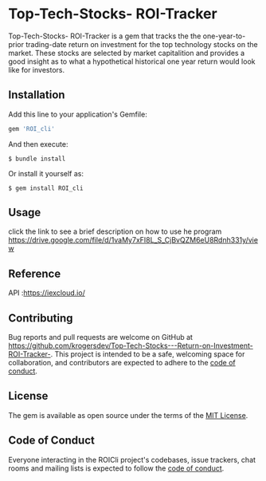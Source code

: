 # Top-Tech-Stocks- ROI-Tracker

Top-Tech-Stocks- ROI-Tracker is a gem that tracks the the one-year-to-prior trading-date return on investment for the top technology stocks on the market. These stocks are selected by market capitalition and provides a good insight as to what a hypothetical historical one year return would look like for investors. 


## Installation

Add this line to your application's Gemfile:

```ruby
gem 'ROI_cli'
```

And then execute:

    $ bundle install

Or install it yourself as:

    $ gem install ROI_cli

## Usage

click the link to see a brief description on how to use he program
https://drive.google.com/file/d/1vaMy7xFI8L_S_CjBvQZM6eU8Rdnh331y/view



## Reference 

 API :https://iexcloud.io/


## Contributing

Bug reports and pull requests are welcome on GitHub at https://github.com/krogersdev/Top-Tech-Stocks---Return-on-Investment-ROI-Tracker-. This project is intended to be a safe, welcoming space for collaboration, and contributors are expected to adhere to the [code of conduct](CODE_OF_CONDUCT.md).

## License

The gem is available as open source under the terms of the [MIT License](https://opensource.org/licenses/MIT).

## Code of Conduct

Everyone interacting in the ROICli project's codebases, issue trackers, chat rooms and mailing lists is expected to follow the [code of conduct](https://github.com/krogersdev/Top-Tech-Stocks---Return-on-Investment-ROI-Tracker-/blob/master/CODE_OF_CONDUCT.md).
